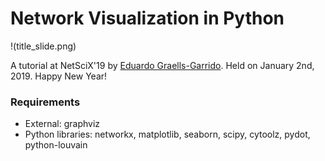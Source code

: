 # Network Visualization in Python

!(title_slide.png)

A tutorial at NetSciX'19 by [Eduardo Graells-Garrido](https://twitter.com/carnby). Held on January 2nd, 2019. Happy New Year!

### Requirements

  * External: graphviz
  * Python libraries: networkx, matplotlib, seaborn, scipy, cytoolz, pydot, python-louvain
